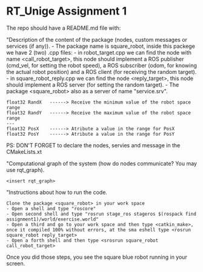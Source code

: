 # RT_Unige Assignment 1

The repo should have a README.md file with:

"Description of the content of the package (nodes, custom messages or services (if any)).
	- The package name is square_robot, inside this packege we have 2 (two) .cpp files:
		- in robot_target.cpp we can find the node with name <call_robot_target>,  this node should implement a ROS publisher (cmd_vel, for setting the robot speed), a ROS subscriber (odom, for knowing the actual robot position) and a ROS client (for receiving the random target).
		- in square_robot_reply.cpp we can find the node <reply_target>, this node should implement a ROS server (for setting the random target).
	- The package <square_robot> also as a server of name "service.srv". 

	float32 RandX	------> Receive the minimum value of the robot space range
	float32 RandY	------> Receive the maximum value of the robot space range
	---
	float32 PosX	------> Atribute a value in the range for PosX
	float32 PosY	------> Atribute a value in the range for PosY

PS: DON'T FORGET to declare the nodes, servies and message in the CMakeLists.xt

"Computational graph of the system (how do nodes communicate? You may use rqt_graph).

	<insert rqt_graph>

"Instructions about how to run the code.

	Clone the package <square_robot> in your work space
	- Open a shell and type "roscore"
	- Open second shell and type "rosrun stage_ros stageros $(rospack find assignment1)/world/exercise.world"
	- Open a third and go to your work space and then type <catkin_make>, once it compiled 100% without errors, at the sma eshell type <rosrun square_robot reply_target>
	- Open a forth shell and then type <srosrun square_robot call_robot_target>

Once you did those steps, you see the square blue robot running in your screen.


